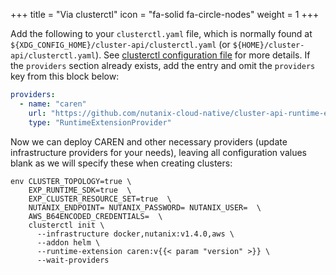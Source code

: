 +++
title = "Via clusterctl"
icon = "fa-solid fa-circle-nodes"
weight = 1
+++

Add the following to your `clusterctl.yaml` file, which is normally found at
`${XDG_CONFIG_HOME}/cluster-api/clusterctl.yaml` (or `${HOME}/cluster-api/clusterctl.yaml`). See [clusterctl
configuration file] for more details. If the `providers` section already exists, add the entry and omit the `providers`
key from this block below:

```yaml
providers:
  - name: "caren"
    url: "https://github.com/nutanix-cloud-native/cluster-api-runtime-extensions-nutanix/releases/v{{< param "version" >}}/runtime-extensions-components.yaml"
    type: "RuntimeExtensionProvider"
```

Now we can deploy CAREN and other necessary providers (update infrastructure providers for your needs), leaving all
configuration values blank as we will specify these when creating clusters:

```shell
env CLUSTER_TOPOLOGY=true \
    EXP_RUNTIME_SDK=true  \
    EXP_CLUSTER_RESOURCE_SET=true  \
    NUTANIX_ENDPOINT= NUTANIX_PASSWORD= NUTANIX_USER=  \
    AWS_B64ENCODED_CREDENTIALS=  \
    clusterctl init \
      --infrastructure docker,nutanix:v1.4.0,aws \
      --addon helm \
      --runtime-extension caren:v{{< param "version" >}} \
      --wait-providers
```

[clusterctl configuration file]: https://cluster-api.sigs.k8s.io/clusterctl/configuration.html?highlight=clusterctl%20config#variables
